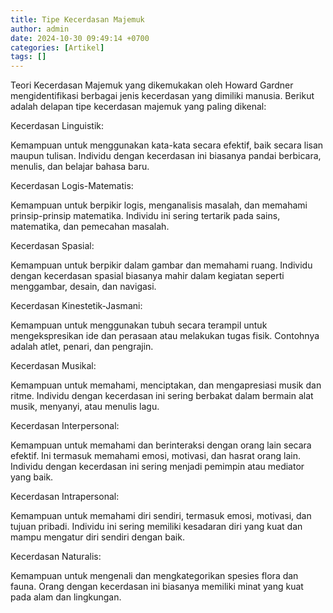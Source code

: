 ```yaml
---
title: Tipe Kecerdasan Majemuk
author: admin
date: 2024-10-30 09:49:14 +0700
categories: [Artikel]
tags: []
---
```


Teori Kecerdasan Majemuk yang dikemukakan oleh Howard Gardner mengidentifikasi berbagai jenis kecerdasan yang dimiliki manusia. Berikut adalah delapan tipe kecerdasan majemuk yang paling dikenal:

Kecerdasan Linguistik:

Kemampuan untuk menggunakan kata-kata secara efektif, baik secara lisan maupun tulisan. Individu dengan kecerdasan ini biasanya pandai berbicara, menulis, dan belajar bahasa baru.

Kecerdasan Logis-Matematis:

Kemampuan untuk berpikir logis, menganalisis masalah, dan memahami prinsip-prinsip matematika. Individu ini sering tertarik pada sains, matematika, dan pemecahan masalah.

Kecerdasan Spasial:

Kemampuan untuk berpikir dalam gambar dan memahami ruang. Individu dengan kecerdasan spasial biasanya mahir dalam kegiatan seperti menggambar, desain, dan navigasi.

Kecerdasan Kinestetik-Jasmani:

Kemampuan untuk menggunakan tubuh secara terampil untuk mengekspresikan ide dan perasaan atau melakukan tugas fisik. Contohnya adalah atlet, penari, dan pengrajin.

Kecerdasan Musikal:

Kemampuan untuk memahami, menciptakan, dan mengapresiasi musik dan ritme. Individu dengan kecerdasan ini sering berbakat dalam bermain alat musik, menyanyi, atau menulis lagu.

Kecerdasan Interpersonal:

Kemampuan untuk memahami dan berinteraksi dengan orang lain secara efektif. Ini termasuk memahami emosi, motivasi, dan hasrat orang lain. Individu dengan kecerdasan ini sering menjadi pemimpin atau mediator yang baik.

Kecerdasan Intrapersonal:

Kemampuan untuk memahami diri sendiri, termasuk emosi, motivasi, dan tujuan pribadi. Individu ini sering memiliki kesadaran diri yang kuat dan mampu mengatur diri sendiri dengan baik.

Kecerdasan Naturalis:

Kemampuan untuk mengenali dan mengkategorikan spesies flora dan fauna. Orang dengan kecerdasan ini biasanya memiliki minat yang kuat pada alam dan lingkungan.

